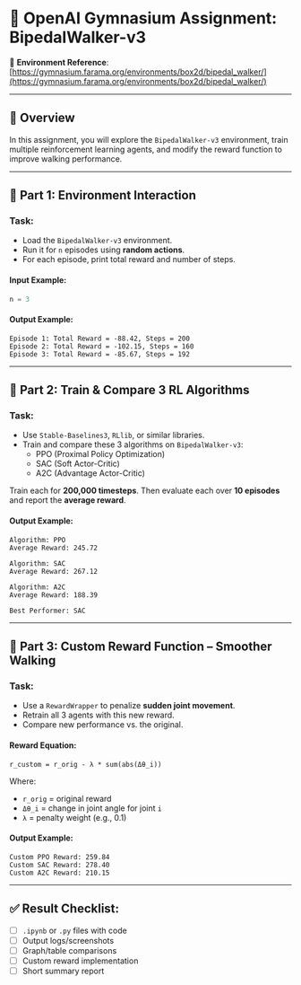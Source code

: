 
# 🦿 OpenAI Gymnasium Assignment: BipedalWalker-v3

🔗 **Environment Reference**:  
[https://gymnasium.farama.org/environments/box2d/bipedal_walker/](https://gymnasium.farama.org/environments/box2d/bipedal_walker/)

---

## 🎯 Overview
In this assignment, you will explore the `BipedalWalker-v3` environment, train multiple reinforcement learning agents, and modify the reward function to improve walking performance.

---

## 🔶 Part 1: Environment Interaction

### Task:
- Load the `BipedalWalker-v3` environment.
- Run it for `n` episodes using **random actions**.
- For each episode, print total reward and number of steps.

#### Input Example:
```python
n = 3
```

#### Output Example:
```
Episode 1: Total Reward = -88.42, Steps = 200
Episode 2: Total Reward = -102.15, Steps = 160
Episode 3: Total Reward = -85.67, Steps = 192
```

---

## 🔶 Part 2: Train & Compare 3 RL Algorithms

### Task:
- Use `Stable-Baselines3`, `RLlib`, or similar libraries.
- Train and compare these 3 algorithms on `BipedalWalker-v3`:
  - PPO (Proximal Policy Optimization)
  - SAC (Soft Actor-Critic)
  - A2C (Advantage Actor-Critic)

Train each for **200,000 timesteps**. Then evaluate each over **10 episodes** and report the **average reward**.

#### Output Example:
```
Algorithm: PPO
Average Reward: 245.72

Algorithm: SAC
Average Reward: 267.12

Algorithm: A2C
Average Reward: 188.39

Best Performer: SAC
```

---

## 🔶 Part 3: Custom Reward Function – Smoother Walking

### Task:
- Use a `RewardWrapper` to penalize **sudden joint movement**.
- Retrain all 3 agents with this new reward.
- Compare new performance vs. the original.

#### Reward Equation:
```
r_custom = r_orig - λ * sum(abs(Δθ_i))
```

Where:
- `r_orig` = original reward
- `Δθ_i` = change in joint angle for joint `i`
- `λ` = penalty weight (e.g., 0.1)

#### Output Example:
```
Custom PPO Reward: 259.84
Custom SAC Reward: 278.40
Custom A2C Reward: 210.15
```

---

## ✅ Result Checklist:
- [ ] `.ipynb` or `.py` files with code
- [ ] Output logs/screenshots
- [ ] Graph/table comparisons
- [ ] Custom reward implementation
- [ ] Short summary report
